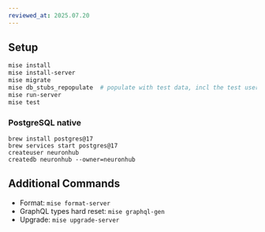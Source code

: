 ```yaml
---
reviewed_at: 2025.07.20
---
```


## Setup

```bash
mise install
mise install-server
mise migrate
mise db_stubs_repopulate  # populate with test data, incl the test user admin/admin
mise run-server
mise test
```

### PostgreSQL native
```fish
brew install postgres@17
brew services start postgres@17
createuser neuronhub
createdb neuronhub --owner=neuronhub
```

## Additional Commands

- Format: `mise format-server`
- GraphQL types hard reset: `mise graphql-gen`
- Upgrade: `mise upgrade-server`
